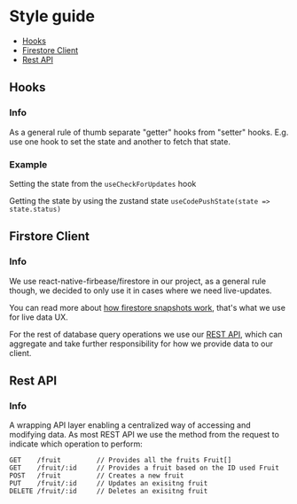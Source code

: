 # Style guide

- [Hooks](#Hooks)
- [Firestore Client](#Firstore-Client)
- [Rest API](#Rest-Api)

## Hooks

### Info

As a general rule of thumb separate "getter" hooks from "setter" hooks. E.g. use one hook to set the state and another to fetch that state.

### Example

Setting the state from the `useCheckForUpdates` hook


Getting the state by using the zustand state `useCodePushState(state => state.status)`


## Firstore Client

### Info

We use react-native-firbease/firestore in our project, as a general rule though, we decided to only use it in cases where we need live-updates.

You can read more about [how firestore snapshots work](https://rnfirebase.io/firestore/usage#realtime-changes), that's what we use for live data UX.

For the rest of database query operations we use our [REST API](#rest-api), which can aggregate and take further responsibility for how we provide data to our client.


## Rest API

### Info

A wrapping API layer enabling a centralized way of accessing and modifying data.
As most REST API we use the method from the request to indicate which operation to perform:

```
GET    /fruit         // Provides all the fruits Fruit[]
GET    /fruit/:id     // Provides a fruit based on the ID used Fruit
POST   /fruit         // Creates a new fruit
PUT    /fruit/:id     // Updates an exisitng fruit
DELETE /fruit/:id     // Deletes an exisitng fruit
```
